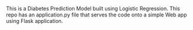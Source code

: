 This is a Diabetes Prediction Model built using Logistic Regression. 
This repo has an application.py file that serves the code onto a simple Web app using Flask application.
